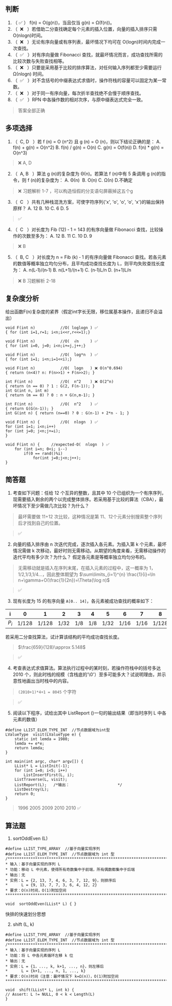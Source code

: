 ## 判断

1) （  ✅   ） f(n) = O(g(n))，当且仅当 g(n) = Ω(f(n))。
2) （  ❌   ）若借助二分查找确定每个元素的插入位置，向量的插入排序只需 O(nlogn)时间。
3) （  ❌   ）无论有序向量或有序列表，最坏情况下均可在 O(logn)时间内完成一次查找。
4) （  ✅   ）对有序向量做 Fibonacci 查找，就最坏情况而言，成功查找所需的比较次数与失败查找相等。
5) （  ❌   ）只要是采用基于比较的排序算法，对任何输入序列都至少需要运行 Ω(nlogn) 时间。
6) （  ✅   ）对不含括号的中缀表达式求值时，操作符栈的容量可以固定为某一常数。
7) （  ❌   ）对于同一有序向量，每次折半查找绝不会慢于顺序查找。
8) （  ✅   ）RPN 中各操作数的相对次序，与原中缀表达式完全一致。

> 答案全部正确

## 多项选择

1) （  C, D   ）若 f (n) = O (n^2) 且 g (n) = O (n)，则以下结论正确的是：
A. f(n) + g(n) = O(n^2)
B. f(n) / g(n) = O(n)
C. g(n) = O(f(n))
D. f(n) * g(n) = O(n^3) 

> ❌ A, D

2) （  A, B   ）算法 g (n)的复杂度为 Θ(n)。若算法 f (n)中有 5 条调用 g (n)的指令，则 f (n)的复杂度为：
A. Θ(n) 
B. O(n)
C. Ω(n)
D.不确定

> ❌ 习题解析 1-7 ，可以构造恒假的分支语句屏蔽掉这五个g

3) （  C   ）共有几种栈混洗方案，可使字符序列{'x', 'o', 'o', 'o', 'x'}的输出保持原样？
A. 12
B. 10
C. 6
D. 5

> ✅

4) （  C   ）对长度为 Fib (12) ‐ 1 = 143 的有序向量做 Fibonacci 查找，比较操作的次数至多为：
A. 12
B. 11
C. 10
D. 9

> ❌ B

5) （  B, C   ）对长度为 n = Fib (k) ‐ 1 的有序向量做 Fibonacci 查找。若各元素的数值等概率独立均匀分布，且平均成功查找长度为 L，则平均失败查找长度为：
A. n(L‐1)/(n‐1)
B. n(L+1)/(n+1)
C. (n‐1)L/n
D. (n+1)L/n

> ❌ B 习题解析 2-18

## 复杂度分析

给出函数F(n)复杂度的紧界（假定int字长无限，移位属基本操作，且递归不会溢出）

``` hl:1,4,7,10,13,18,22,27
void F(int n)           //O( loglogn ) ✅
{ for (int i=1,r=1; i<n;i<<r,r<<=1);}

void F(int n)           //O(  √n     ) ✅
{ for (int i=0, j=0; i<n;i+=j,j++;}

void F(int n)           //O(  log*n  ) ✅
{ for (int i=1; i<n;i=1<<i);}

void F(int n)           //O(  logn   ) ❌ O(n^0.694)
{ return (n<4)? n: F(n>>1) + F(n>>2); }

int F(int n)            //O(  n^2    ) ❌ O(2^n)
{ return (n == 0) ? 1 : G(2, F(n‐1)); }
int G(int n, int m)
{ return (m == 0) ? 0 : n + G(n,m‐1); }

int F(int n)            //O(  n^2    ) ✅
{ return G(G(n‐1)); }
int G(int n) { return (n==0) ? 0 : G(n‐1) + 2*n ‐ 1; }

void F(int n) {         //O(  nlogn  ) ✅
for (int i=1; i<n;i++)
for (int j=0; j<n;j+=i);
}

void F(int n) {     //expected‐O(  nlogn  ) ✅
	for (int i=n; 0<i; i--)
		if(0 == rand()%i)
			for(int j=0;j<n;j++);
}
```


## 简答题

1) 考查如下问题：任给 12 个互异的整数，且其中 10 个已组织为一个有序序列，现需要插入剩余的两个以完成整体排序。若采用基于比较的算法（CBA），最坏情况下至少需做几次比较？为什么？

> 最坏需要做 11+12 次比较，这种情况是第 11、12个元素分别搜索整个序列后才找到自己的位置。

> ✅

2) 向量的插入排序由 n 次迭代完成，逐次插入各元素。为插入第 k 个元素，最坏情况需做 k 次移动，最好时则无需移动。从期望的角度来看，无需移动操作的迭代平均有多少次？为什么？ 假定各元素是等概率独立均匀分布的。

> 无需移动就是插入在序列末尾，在插入元素的过程中，这一概率为 1，1/2,1/3,1/4...，因此整体期望为 $\sum\limits_{i=1}^{n} \frac{1}{i}=\ln n+\gamma+O(\frac{1}{2n})=\Theta(\log n)$

> ✅

3) 现有长度为 15 的有序向量 `A[0.. 14]`，各元素被成功查找的概率如下：

| i       | 0     | 1     | 2    | 3   | 4   | 5    | 6    | 7    | 8     | 9    | 10   | 11  | 12   | 13    | 14   |
| ------- | ----- | ----- | ---- | --- | --- | ---- | ---- | ---- | ----- | ---- | ---- | --- | ---- | ----- | ---- |
| $P_{i}$ | 1/128 | 1/128 | 1/32 | 1/8 | 1/8 | 1/32 | 1/16 | 1/16 | 1/128 | 1/64 | 1/16 | 1/4 | 3/16 | 1/128 | 1/64 | 
若采用二分查找算法，试计算该结构的平均成功查找长度。

> $\frac{659}{128}\approx 5.148$

> ✅

4) 考查表达式求值算法。算法执行过程中的某时刻，若操作符栈中的括号多达 2010 个，则此时栈的规模（含栈底的'\\0'）至多可能多大？试说明理由，并示意性地画出当时栈中的内容。

> `(2010+1)*4+1 = 8045` 个字符

> ✅

5) 阅读以下程序，试给出其中 ListReport ()一句的输出结果（即当时序列 L 中各元素的数值）
```
#define LLIST_ELEM_TYPE_INT  //节点数据域为int型
LValueType  visit(LValueType e) {
	static int lemda = 1980;
	lemda += e*e;    
	return lemda;
}

int main(int argc, char* argv[]) {
	LList* L = ListInit(‐1);
	for (int i=0; i<5; i++)  
		ListInsertFirst(L, i);
	ListTraverse(L, visit);
	ListReport(L);   /*输出：                     */
	ListDestroy(L);
	return 0;
}
```

> 1996 2005 2009 2010 2010 ✅

## 算法题

1) sortOddEven (L)
```
#define LLIST_TYPE_ARRAY  //基于向量实现序列
#define LLIST_ELEM_TYPE_INT  //节点数据域为 int 型
/************************************************************************
* 输入：基于向量实现的序列 L
* 功能：移动 L 中元素，使得所有奇数集中于前端，所有偶数都集中于后端
* 输出：无
* 实例：L = {2, 13, 7, 4, 6, 3, 7, 12, 9}，则排序后
*      L = {9, 13, 7, 7, 3, 6, 4, 12, 2}
* 要求：O(n)时间，O(1)附加空间 ************************************************************************/

void  sortOddEven(LList* L) { } 
```

快排的快速划分思想

2) shift (L, k) 
```
#define LLIST_TYPE_ARRAY  //基于向量实现序列
#define LLIST_ELEM_TYPE_INT  //节点数据域为 int 型
/************************************************************************
* 输入：基于向量实现的序列 L
* 功能：将 L 中各元素循环左移 k 位
* 输出：无
* 实例：L = {1，..., k, k+1, ..., n}，则左移后
*      L = {k+1, ..., n, 1, ..., k}
* 要求：O(n)时间（注意：最坏情况下 k=Ω(n)），O(1)附加空间 ************************************************************************/

void  shift(LList* L, int k) {
// Assert: L != NULL, 0 < k < Length(L)
}
```